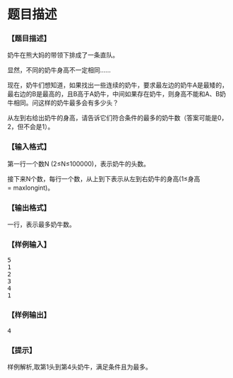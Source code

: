 # 题目描述


<h3>
【题目描述】
</h3>
<p>
奶牛在熊大妈的带领下排成了一条直队。  
</p>
<p>
显然，不同的奶牛身高不一定相同……
</p>
<p>
现在，奶牛们想知道，如果找出一些连续的奶牛，要求最左边的奶牛A是最矮的，最右边的B是最高的，且B高于A奶牛，中间如果存在奶牛，则身高不能和A、B奶牛相同。问这样的奶牛最多会有多少头？
</p>
从左到右给出奶牛的身高，请告诉它们符合条件的最多的奶牛数（答案可能是0，2，但不会是1）。
<h3>
【输入格式】
</h3>
<p>
第一行一个数N (2≤N≤100000)，表示奶牛的头数。
</p>
<p>
接下来N个数，每行一个数，从上到下表示从左到右奶牛的身高(1≤身高= maxlongint)。
</p>
<h3>
【输出格式】
</h3>
<p>
一行，表示最多奶牛数。
</p>
<h3>
【样例输入】
</h3>
<pre>5
1
2
3
4
1
</pre>
<h3>
【样例输出】
</h3>
<pre>4
</pre>
<h3>
【提示】
</h3>
<p>
样例解析,取第1头到第4头奶牛，满足条件且为最多。
</p>
